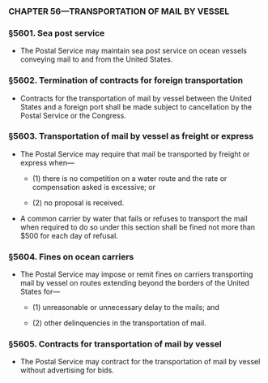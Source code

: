 ### **CHAPTER 56—TRANSPORTATION OF MAIL BY VESSEL**

### §5601. Sea post service
* The Postal Service may maintain sea post service on ocean vessels conveying mail to and from the United States.

### §5602. Termination of contracts for foreign transportation
* Contracts for the transportation of mail by vessel between the United States and a foreign port shall be made subject to cancellation by the Postal Service or the Congress.

### §5603. Transportation of mail by vessel as freight or express
* The Postal Service may require that mail be transported by freight or express when—

  * (1) there is no competition on a water route and the rate or compensation asked is excessive; or

  * (2) no proposal is received.


* A common carrier by water that fails or refuses to transport the mail when required to do so under this section shall be fined not more than $500 for each day of refusal.

### §5604. Fines on ocean carriers
* The Postal Service may impose or remit fines on carriers transporting mail by vessel on routes extending beyond the borders of the United States for—

  * (1) unreasonable or unnecessary delay to the mails; and

  * (2) other delinquencies in the transportation of mail.

### §5605. Contracts for transportation of mail by vessel
* The Postal Service may contract for the transportation of mail by vessel without advertising for bids.